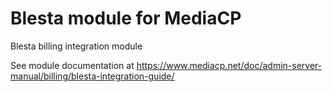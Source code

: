 # Blesta module for MediaCP
Blesta billing integration module

See module documentation at https://www.mediacp.net/doc/admin-server-manual/billing/blesta-integration-guide/
